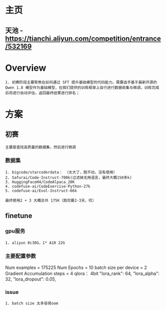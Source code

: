 # 主页 
## 天池 - https://tianchi.aliyun.com/competition/entrance/532169

# Overview
    1. 初赛阶段主要聚焦在如何通过 SFT 提升基础模型的代码能力。需要选手基于最新开源的 Qwen 1.8 模型作为基础模型，在我们提供的训练框架上自行进行数据收集与微调，训练完成后将进行自动评估，返回最终结果进行排名；
# 方案
## 初赛
    主要是查找高质量的数据集，然后进行微调

### 数据集
    1. bigcode/starcoderdata： （太大了，跑不动，没有使用）
    2. Safurai/Code-Instruct-700k(过滤掉无用语言，最终大概150多k)
    3. HuggingFaceH4/CodeAlpaca_20K
    4. codefuse-ai/CodeExercise-Python-27k
    5. codefuse-ai/Evol-Instruct-66k

    最终使用2 + 3 大概总共 175K（跑完要2-3天，哎）

## finetune
### gpu服务
    1. aliyun 8c30G，1* A10 22G
### 主要配置参数
   Num examples = 175225
   Num Epochs = 10
   batch size per device = 2
   Gradient Accumulation steps = 4
   qlora：
        4bit
        "lora_rank": 64,
        "lora_alpha": 32,
        "lora_dropout": 0.05,
### issue
    1. batch size 太多容易oom
    
    